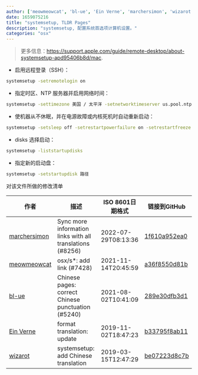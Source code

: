 ```yaml
---
author: ['meowmeowcat', 'bl-ue', 'Ein Verne', 'marchersimon', 'wizarot']
date: 1659075216
title: "systemsetup, TLDR Pages"
description: "systemsetup, 配置系统首选项计算机设置。"
categories: "osx"
---
```

> 更多信息：<https://support.apple.com/guide/remote-desktop/about-systemsetup-apd95406b8d/mac>.

- 启用远程登录（SSH）：

```bash
systemsetup -setremotelogin on
```

- 指定时区、NTP 服务器并启用网络时间：

```bash
systemsetup -settimezone 美国 / 太平洋 -setnetworktimeserver us.pool.ntp.org -setusingnetworktime on
```

- 使机器从不休眠，并在电源故障或内核死机时自动重新启动：

```bash
systemsetup -setsleep off -setrestartpowerfailure on -setrestartfreeze on
```

- disks 选择启动：

```bash
systemsetup -liststartupdisks
```

- 指定新的启动盘：

```bash
systemsetup -setstartupdisk 路径
```
对该文件所做的修改清单


作者 | 描述 | ISO 8601日期格式 | 链接到GitHub
------|-----|-----|-----
[marchersimon](mailto:50295997+marchersimon@users.noreply.github.com) | Sync more information links with all translations (#8256) | 2022-07-29T08:13:36 | [1f610a952ea0](https://github.com/tldr-pages/tldr/commit/1f610a952ea0d53e0a1bdbd1246ef81f24db2f3f)
[meowmeowcat](mailto:meowmeowcat1211@gmail.com) | osx/s*: add link (#7428) | 2021-11-14T20:45:59 | [a36f8550d81b](https://github.com/tldr-pages/tldr/commit/a36f8550d81be6fbe04cb43f3d0a34f30e024b86)
[bl-ue](mailto:54780737+bl-ue@users.noreply.github.com) | Chinese pages: correct Chinese punctuation (#5240) | 2021-08-02T10:41:09 | [289e30dfb3d1](https://github.com/tldr-pages/tldr/commit/289e30dfb3d1d73bade9e3610e12bfc90e9270ae)
[Ein Verne](mailto:einverne@gmail.com) | format translation: update | 2019-11-02T18:47:23 | [b33795f8ab11](https://github.com/tldr-pages/tldr/commit/b33795f8ab11d9b0b539e149d5f450af7a059b3a)
[wizarot](mailto:wizarot@qq.com) | systemsetup: add Chinese translation | 2019-03-15T12:47:29 | [be07223d8c7b](https://github.com/tldr-pages/tldr/commit/be07223d8c7b069b026f3db5c656d74a9069b448)

